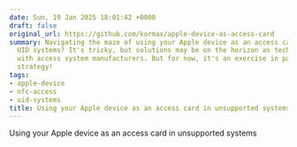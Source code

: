 ```yaml
---
date: Sun, 19 Jan 2025 18:01:42 +0000
draft: false
original_url: https://github.com/kormax/apple-device-as-access-card
summary: Navigating the maze of using your Apple device as an access card in outdated
  UID systems? It's tricky, but solutions may be on the horizon as tech giants partner
  with access system manufacturers. But for now, it's an exercise in patience and
  strategy!
tags:
- apple-device
- nfc-access
- uid-systems
title: Using your Apple device as an access card in unsupported systems
---
```


Using your Apple device as an access card in unsupported systems